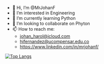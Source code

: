 - 👋 Hi, I’m @MrJohanF
- 👀 I’m interested in Engineering
- 🌱 I’m currently learning Python
- 💞️ I’m looking to collaborate on Phyton
- 📫 How to reach me:
  - johan_harol@icloud.com
  - hjfernandez@ucompensar.edu.co
  - https://www.linkedin.com/in/mrjohanf/

<!---
MrJohanF/MrJohanF is a ✨ special ✨ repository because its `README.md` (this file) appears on your GitHub profile.
You can click the Preview link to take a look at your changes.
--->

[![Top Langs](https://github-readme-stats.vercel.app/api/top-langs/?username=MrJohanF&layout=compact)](https://github.com/MrJohanF/github-readme-stats)
